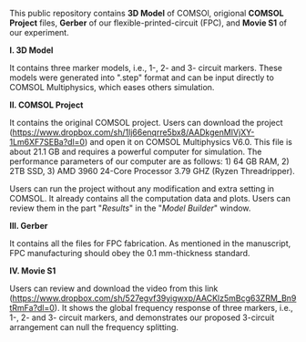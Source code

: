 This public repository contains **3D Model** of COMSOl, origional **COMSOL Project** files, **Gerber** of our flexible-printed-circuit (FPC), and **Movie S1** of our experiment.

**I. 3D Model**

It contains three marker models, i.e., 1-, 2- and 3- circuit markers. These models were generated into ".step" format and can be input directly to COMSOL Multiphysics, which eases others simulation.

**II. COMSOL Project**

It contains the original COMSOL project. Users can download the project (https://www.dropbox.com/sh/1lj66enqrre5bx8/AADkgenMIVjXY-1Lm6XF7SEBa?dl=0) and open it on COMSOL Multiphysics V6.0. This file is about 21.1 GB and requires a powerful computer for simulation. The performance parameters of our computer are as follows: 1) 64 GB RAM, 2) 2TB SSD, 3) AMD 3960 24-Core Processor 3.79 GHZ (Ryzen Threadripper).

Users can run the project without any modification and extra setting in COMSOL. It already contains all the computation data and plots. Users can review them in the part "*Results*" in the "*Model Builder*" window.

**III. Gerber**

It contains all the files for FPC fabrication. As mentioned in the manuscript, FPC manufacturing should obey the 0.1 mm-thickness standard. 

**IV. Movie S1**

Users can review and download the video from this link (https://www.dropbox.com/sh/527egvf39yigwxp/AACKlz5mBcg63ZRM_Bn9tRmFa?dl=0). It shows the global frequency response of three markers, i.e., 1-, 2- and 3- circuit markers, and demonstrates our proposed 3-circuit arrangement can null the frequency splitting.
